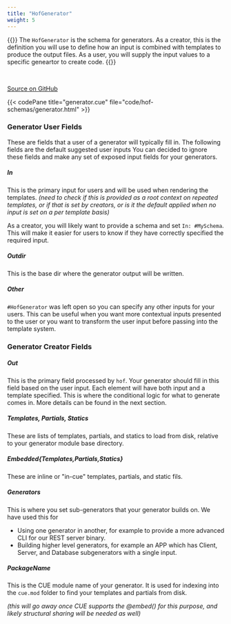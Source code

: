 ```yaml
---
title: "HofGenerator"
weight: 5
---
```


{{<lead>}}
The `HofGenerator` is the schema for generators.
As a creator, this is the definition you will use
to define how an input is combined with templates
to produce the output files.
As a user, you will supply the input values
to a specific geneartor to create code.
{{</lead>}}

<br>

[Source on GitHub](https://github.com/hofstadter-io/hof/blob/_dev/schema/gen/generator.cue)

{{< codePane title="generator.cue" file="code/hof-schemas/generator.html" >}}


### Generator User Fields

These are fields that a user of a generator will typically fill in.
The following fields are the default suggested user inputs
You can decided to ignore these fields and
make any set of exposed input fields for your generators.

##### In

This is the primary input for users and will be used when rendering the templates.
_(need to check if this is provided as a root context on repeated templates,
or if that is set by creators, or is it the default applied when no input is
set on a per template basis)_

As a creator, you will likely want to provide a schema and set `In: #MySchema`.
This will make it easier for users to know if they have correctly specified
the required input.


##### Outdir

This is the base dir where the generator output will be written.

##### Other

`#HofGenerator` was left open so you can
specify any other inputs for your users.
This can be useful when you want more contextual inputs presented to the user
or you want to transform the user input before passing into the template system.

### Generator Creator Fields

##### Out

This is the primary field processed by `hof`.
Your generator should fill in this field based on the user input.
Each element will have both input and a template specified.
This is where the conditional logic for what to generate comes in.
More details can be found in the next section.


##### Templates, Partials, Statics

These are lists of templates, partials, and statics to load from disk,
relative to your generator module base directory.

##### Embedded{Templates,Partials,Statics}

These are inline or "in-cue" templates, partials, and static fils.


##### Generators

This is where you set sub-generators
that your generator builds on.
We have used this for

- Using one generator in another, for example to provide a more advanced CLI for our REST server binary.
- Building higher level generators, for example an APP which has Client, Server, and Database subgenerators with a single input.


##### PackageName

This is the CUE module name of your generator.
It is used for indexing into the `cue.mod` folder
to find your templates and partials from disk.

_(this will go away once CUE supports the @embed() for this purpose, and likely structural sharing will be needed as well)_


